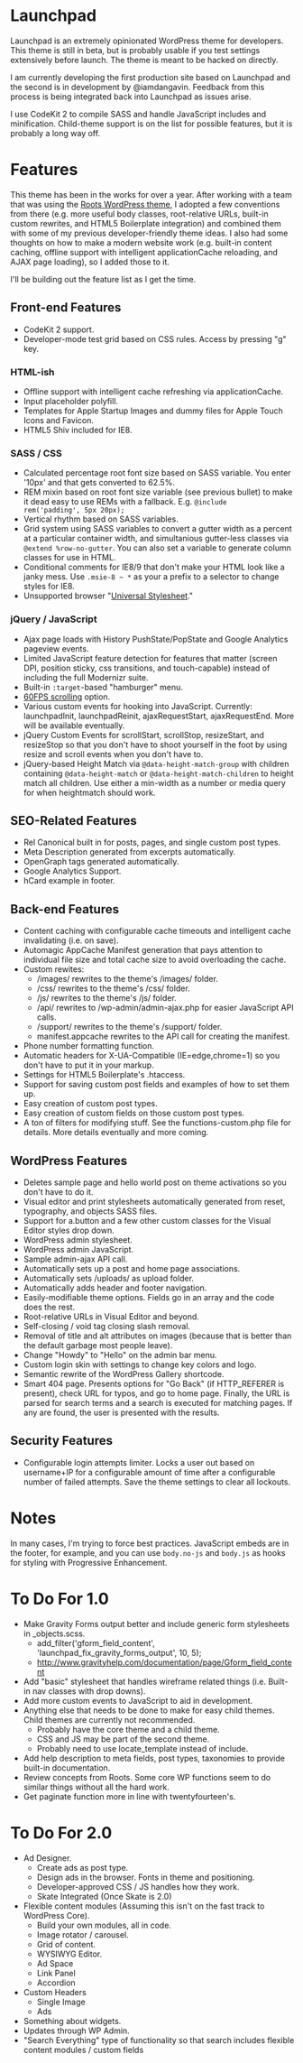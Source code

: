 Launchpad
=========

Launchpad is an extremely opinionated WordPress theme for developers.  This theme is still in beta, but is probably usable if you test settings extensively before launch.  The theme is meant to be hacked on directly.  

I am currently developing the first production site based on Launchpad and the second is in development by @iamdangavin.  Feedback from this process is being integrated back into Launchpad as issues arise.

I use CodeKit 2 to compile SASS and handle JavaScript includes and minification.  Child-theme support is on the list for possible features, but it is probably a long way off.


Features
========

This theme has been in the works for over a year.  After working with a team that was using the [Roots WordPress theme](http://roots.io), I adopted a few conventions from there (e.g. more useful body classes, root-relative URLs, built-in custom rewrites, and HTML5 Boilerplate integration) and combined them with some of my previous developer-friendly theme ideas.  I also had some thoughts on how to make a modern website work (e.g. built-in content caching, offline support with intelligent applicationCache reloading, and AJAX page loading), so I added those to it.

I'll be building out the feature list as I get the time.


## Front-end Features

* CodeKit 2 support.
* Developer-mode test grid based on CSS rules.  Access by pressing "g" key.

### HTML-ish

* Offline support with intelligent cache refreshing via applicationCache.
* Input placeholder polyfill.
* Templates for Apple Startup Images and dummy files for Apple Touch Icons and Favicon.
* HTML5 Shiv included for IE8.

### SASS / CSS

* Calculated percentage root font size based on SASS variable.  You enter '10px' and that gets converted to 62.5%.
* REM mixin based on root font size variable (see previous bullet) to make it dead easy to use REMs with a fallback.  E.g. <code>@include rem('padding', 5px 20px);</code>
* Vertical rhythm based on SASS variables.
* Grid system using SASS variables to convert a gutter width as a percent at a particular container width, and simultanious gutter-less classes via <code>@extend %row-no-gutter</code>.  You can also set a variable to generate column classes for use in HTML.
* Conditional comments for IE8/9 that don't make your HTML look like a janky mess.  Use <code>.msie-8 ~ *</code> as your a prefix to a selector to change styles for IE8.
* Unsupported browser "[Universal Stylesheet](https://code.google.com/p/universal-ie6-css/)."

### jQuery / JavaScript

* Ajax page loads with History PushState/PopState and Google Analytics pageview events.
* Limited JavaScript feature detection for features that matter (screen DPI, position sticky, css transitions, and touch-capable) instead of including the full Modernizr suite.
* Built-in <code>:target</code>-based "hamburger" menu.
* [60FPS scrolling](http://www.thecssninja.com/javascript/follow-up-60fps-scroll) option.
* Various custom events for hooking into JavaScript.  Currently: launchpadInit, launchpadReinit, ajaxRequestStart, ajaxRequestEnd.  More will be available eventually.
* jQuery Custom Events for scrollStart, scrollStop, resizeStart, and resizeStop so that you don't have to shoot yourself in the foot by using resize and scroll events when you don't have to.
* jQuery-based Height Match via <code>@data-height-match-group</code> with children containing <code>@data-height-match</code> or <code>@data-height-match-children</code> to height match all children.  Use either a min-width as a number or media query for when heightmatch should work.


## SEO-Related Features

* Rel Canonical built in for posts, pages, and single custom post types.
* Meta Description generated from excerpts automatically.
* OpenGraph tags generated automatically.
* Google Analytics Support.
* hCard example in footer.


## Back-end Features

* Content caching with configurable cache timeouts and intelligent cache invalidating (i.e. on save).
* Automagic AppCache Manifest generation that pays attention to individual file size and total cache size to avoid overloading the cache.
* Custom rewites:
  * /images/ rewrites to the theme's /images/ folder.
  * /css/ rewrites to the theme's /css/ folder.
  * /js/ rewrites to the theme's /js/ folder.
  * /api/ rewrites to /wp-admin/admin-ajax.php for easier JavaScript API calls.
  * /support/ rewrites to the theme's /support/ folder.
  * manifest.appcache rewrites to the API call for creating the manifest.
* Phone number formatting function.
* Automatic headers for X-UA-Compatible (IE=edge,chrome=1) so you don't have to put it in your markup.
* Settings for HTML5 Boilerplate's .htaccess.
* Support for saving custom post fields and examples of how to set them up.
* Easy creation of custom post types.
* Easy creation of custom fields on those custom post types.
* A ton of filters for modifying stuff.  See the functions-custom.php file for details.  More details eventually and more coming.


## WordPress Features

* Deletes sample page and hello world post on theme activations so you don't have to do it.
* Visual editor and print stylesheets automatically generated from reset, typography, and objects SASS files.
* Support for a.button and a few other custom classes for the Visual Editor styles drop down.
* WordPress admin stylesheet.
* WordPress admin JavaScript.
* Sample admin-ajax API call.
* Automatically sets up a post and home page associations.
* Automatically sets /uploads/ as upload folder.
* Automatically adds header and footer navigation.
* Easily-modifiable theme options.  Fields go in an array and the code does the rest.
* Root-relative URLs in Visual Editor and beyond.
* Self-closing / void tag closing slash removal.
* Removal of title and alt attributes on images (because that is better than the default garbage most people leave).
* Change "Howdy" to "Hello" on the admin bar menu.
* Custom login skin with settings to change key colors and logo.
* Semantic rewrite of the WordPress Gallery shortcode.
* Smart 404 page.  Presents options for "Go Back" (if HTTP_REFERER is present), check URL for typos, and go to home page.  Finally, the URL is parsed for search terms and a search is executed for matching pages.  If any are found, the user is presented with the results.


## Security Features

* Configurable login attempts limiter.  Locks a user out based on username+IP for a configurable amount of time after a configurable number of failed attempts.  Save the theme settings to clear all lockouts.


Notes
=====

In many cases, I'm trying to force best practices.  JavaScript embeds are in the footer, for example, and you can use <code>body.no-js</code> and <code>body.js</code> as hooks for styling with Progressive Enhancement.


To Do For 1.0
=============

* Make Gravity Forms output better and include generic form stylesheets in _objects.scss.
  * add_filter('gform_field_content', 'launchpad_fix_gravity_forms_output', 10, 5);
  * http://www.gravityhelp.com/documentation/page/Gform_field_content
* Add "basic" stylesheet that handles wireframe related things (i.e. Built-in nav classes with drop downs).
* Add more custom events to JavaScript to aid in development.
* Anything else that needs to be done to make for easy child themes.  Child themes are currently not recommended.
  * Probably have the core theme and a child theme.
  * CSS and JS may be part of the second theme.
  * Probably need to use locate_template instead of include.
* Add help description to meta fields, post types, taxonomies to provide built-in documentation.
* Review concepts from Roots.  Some core WP functions seem to do similar things without all the hard work.
* Get paginate function more in line with twentyfourteen's.


To Do For 2.0
=============
* Ad Designer.
  * Create ads as post type.
  * Design ads in the browser.  Fonts in theme and positioning.
  * Developer-approved CSS / JS handles how they work.
  * Skate Integrated (Once Skate is 2.0)
* Flexible content modules (Assuming this isn't on the fast track to WordPress Core).
  * Build your own modules, all in code.
  * Image rotator / carousel.
  * Grid of content.
  * WYSIWYG Editor.
  * Ad Space
  * Link Panel
  * Accordion
* Custom Headers
  * Single Image
  * Ads
* Something about widgets.
* Updates through WP Admin.
* "Search Everything" type of functionality so that search includes flexible content modules / custom fields